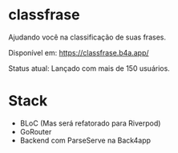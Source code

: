 # classfrase

Ajudando você na classificação de suas frases.

Disponível em: https://classfrase.b4a.app/

Status atual: Lançado com mais de 150 usuários.

# Stack

* BLoC (Mas será refatorado para Riverpod)
* GoRouter
* Backend com ParseServe na Back4app
